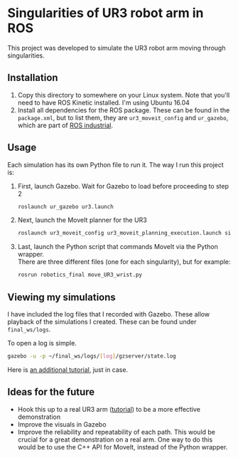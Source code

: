 # Singularities of UR3 robot arm in ROS

This project was developed to simulate the UR3 robot arm moving through singularities.

## Installation

1. Copy this directory to somewhere on your Linux system. Note that you'll need to have ROS Kinetic installed. I'm using Ubuntu 16.04
2. Install all dependencies for the ROS package. These can be found in the `package.xml`, but to list them, they are `ur3_moveit_config` and `ur_gazebo`, which are part of [ROS industrial](http://wiki.ros.org/Industrial).

## Usage

Each simulation has its own Python file to run it. The way I run this project is:
1. First, launch Gazebo. Wait for Gazebo to load before proceeding to step 2
   ```bash
   roslaunch ur_gazebo ur3.launch
   ```
2. Next, launch the MoveIt planner for the UR3
   ```bash
   roslaunch ur3_moveit_config ur3_moveit_planning_execution.launch sim:=true
   ```
3. Last, launch the Python script that commands MoveIt via the Python wrapper. \
There are three different files (one for each singularity), but for example:
   ```bash
   rosrun robotics_final move_UR3_wrist.py
   ```



## Viewing my simulations
I have included the log files that I recorded with Gazebo. These allow playback of the simulations I created. These can be found under `final_ws/logs`.

To open a log is simple.
```bash
gazebo -u -p ~/final_ws/logs/[log]/gzserver/state.log
```

Here is [an additional tutorial](http://gazebosim.org/tutorials?cat=tools_utilities&tut=logging_playback), just in case.

## Ideas for the future
- Hook this up to a real UR3 arm ([tutorial](http://wiki.ros.org/universal_robot/Tutorials/Getting%20Started%20with%20a%20Universal%20Robot%20and%20ROS-Industrial)) to be a more effective demonstration
- Improve the visuals in Gazebo
- Improve the reliability and repeatability of each path. This would be crucial for a great demonstration on a real arm. One way to do this would be to use the C++ API for MoveIt, instead of the Python wrapper.
